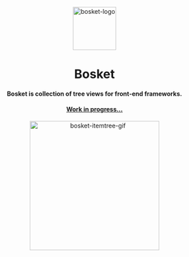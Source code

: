 <p align="center">
	<a href="https://elbywan.github.io/bosket/">
		<img alt="bosket-logo" src="https://elbywan.github.io/bosket/assets/bosket-logo.png" width="100px"/>
	</a>
	<br>
</p>
<h1 align="center">Bosket</h1>
<h4 align="center">
	Bosket is collection of tree views for front-end frameworks.
</h4>

<div align="center">
    <h4><a href="https://elbywan.github.io/bosket/">Work in progress...</a></h4>
    <a href="https://elbywan.github.io/bosket/">
        <img alt="bosket-itemtree-gif" src="https://elbywan.github.io/bosket/assets/bosket-itemtree.gif" width="300px"/>
    </a>
</div>

